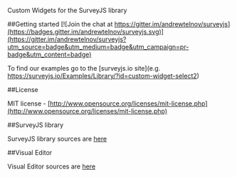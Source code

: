 Custom Widgets for the SurveyJS library

##Getting started
[![Join the chat at https://gitter.im/andrewtelnov/surveyjs](https://badges.gitter.im/andrewtelnov/surveyjs.svg)](https://gitter.im/andrewtelnov/surveyjs?utm_source=badge&utm_medium=badge&utm_campaign=pr-badge&utm_content=badge)

To find our examples go to the [surveyjs.io site](e.g. https://surveyjs.io/Examples/Library/?id=custom-widget-select2)

##License

MIT license - [http://www.opensource.org/licenses/mit-license.php](http://www.opensource.org/licenses/mit-license.php)

##SurveyJS library

SurveyJS library sources are [here](https://github.com/surveyjs/surveyjs)

##Visual Editor

Visual Editor sources are [here](https://github.com/surveyjs/editor)
